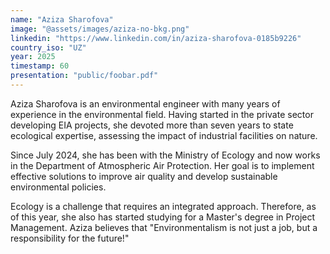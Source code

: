 ```yaml
---
name: "Aziza Sharofova"
image: "@assets/images/aziza-no-bkg.png"
linkedin: "https://www.linkedin.com/in/aziza-sharofova-0185b9226"
country_iso: "UZ"
year: 2025
timestamp: 60
presentation: "public/foobar.pdf"
---
```


Aziza Sharofova is an environmental engineer with many years of experience in the environmental field. Having started in the private sector developing EIA projects, she devoted more than seven years to state ecological expertise, assessing the impact of industrial facilities on nature.

Since July 2024, she has been with the Ministry of Ecology and now works in the Department of Atmospheric Air Protection. Her goal is to implement effective solutions to improve air quality and develop sustainable environmental policies.

Ecology is a challenge that requires an integrated approach. Therefore, as of this year, she also has started studying for a Master's degree in Project Management. Aziza believes that "Environmentalism is not just a job, but a responsibility for the future!"
